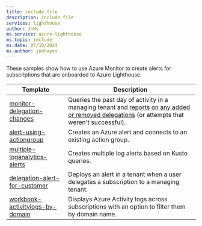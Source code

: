 ```yaml
---
title: include file
description: include file
services: lighthouse
author: JnHs
ms.service: azure-lighthouse
ms.topic: include
ms.date: 07/10/2024
ms.author: jenhayes
---
```


These samples show how to use Azure Monitor to create alerts for subscriptions that are onboarded to Azure Lighthouse.

| **Template** | **Description** |
|---------|---------|
| [monitor-delegation-changes](https://github.com/Azure/Azure-Lighthouse-samples/tree/master/tools/monitor-delegation-changes) | Queries the past day of activity in a managing tenant and [reports on any added or removed delegations](../how-to/monitor-delegation-changes.md) (or attempts that weren't successful).|
| [alert-using-actiongroup](https://github.com/Azure/Azure-Lighthouse-samples/tree/master/templates/alert-using-actiongroup) | Creates an Azure alert and connects to an existing action group.|
| [multiple-loganalytics-alerts](https://github.com/Azure/Azure-Lighthouse-samples/tree/master/templates/multiple-loganalytics-alerts) | Creates multiple log alerts based on Kusto queries.|
| [delegation-alert-for-customer](https://github.com/Azure/Azure-Lighthouse-samples/tree/master/templates/delegation-alert-for-customer) | Deploys an alert in a tenant when a user delegates a subscription to a managing tenant.|
| [workbook-activitylogs-by-domain](https://github.com/Azure/Azure-Lighthouse-samples/tree/master/templates/workbook-activitylogs-by-domain) | Displays Azure Activity logs across subscriptions with an option to filter them by domain name. |
